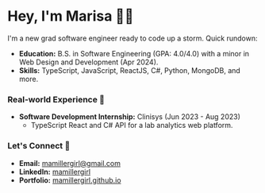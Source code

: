 # Hey, I'm Marisa 👩‍💻

I'm a new grad software engineer ready to code up a storm. Quick rundown:

- **Education:** B.S. in Software Engineering (GPA: 4.0/4.0) with a minor in Web Design and Development (Apr 2024).
- **Skills:** TypeScript, JavaScript, ReactJS, C#, Python, MongoDB, and more.

### Real-world Experience 💼
- **Software Development Internship:** Clinisys (Jun 2023 - Aug 2023)
  - TypeScript React and C# API for a lab analytics web platform.
    
### Let's Connect 🔗
- **Email:** mamillergirl@gmail.com
- **LinkedIn:** [mamillergirl](https://www.linkedin.com/in/mamillergirl/)
- **Portfolio:** [mamillergirl.github.io](https://mamillergirl.github.io/)

